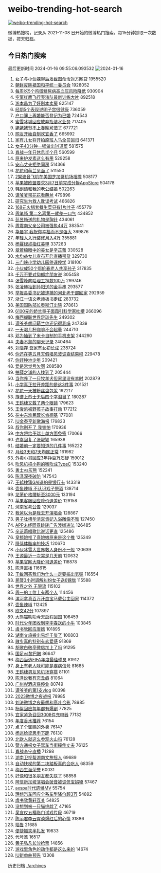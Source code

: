 # weibo-trending-hot-search

[![weibo-trending-hot-search](https://github.com/ameizi/weibo-trending-hot-search/actions/workflows/ci.yml/badge.svg)](https://github.com/ameizi/weibo-trending-hot-search/actions/workflows/ci.yml)

微博热搜榜，记录从 2021-11-08 日开始的微博热门搜索。每15分钟抓取一次数据，按天[归档](./archives)。

## 今日热门搜索

<!-- BEGIN --> 
最后更新时间 2024-01-16 09:55:06.093532 
![2024-01-16](https://imgs-storage.s3.us-east-005.backblazeb2.com/20240116/2024-01-16.png?versionId=4_z8fbbed132d73df8689c40f13_f1089a4327187e3a4_d20240116_m015505_c005_v0501014_t0011_u01705370105564) 
1. [女子与小伙裸聊后发截图命令对方网贷](https://s.weibo.com/weibo?q=%23%E5%A5%B3%E5%AD%90%E4%B8%8E%E5%B0%8F%E4%BC%99%E8%A3%B8%E8%81%8A%E5%90%8E%E5%8F%91%E6%88%AA%E5%9B%BE%E5%91%BD%E4%BB%A4%E5%AF%B9%E6%96%B9%E7%BD%91%E8%B4%B7%23&t=31&band_rank=18&Refer=top) 1955520
1. [朝鲜废除祖国和平统一委员会](https://s.weibo.com/weibo?q=%23%E6%9C%9D%E9%B2%9C%E5%BA%9F%E9%99%A4%E7%A5%96%E5%9B%BD%E5%92%8C%E5%B9%B3%E7%BB%9F%E4%B8%80%E5%A7%94%E5%91%98%E4%BC%9A%23&t=31&band_rank=1&Refer=top) 1928052
1. [每周吃5个鸡蛋糖尿病高血压风险降低](https://s.weibo.com/weibo?q=%23%E6%AF%8F%E5%91%A8%E5%90%835%E4%B8%AA%E9%B8%A1%E8%9B%8B%E7%B3%96%E5%B0%BF%E7%97%85%E9%AB%98%E8%A1%80%E5%8E%8B%E9%A3%8E%E9%99%A9%E9%99%8D%E4%BD%8E%23&t=31&band_rank=4&Refer=top) 930904
1. [空军红鹰飞行表演队最新训练大片](https://s.weibo.com/weibo?q=%23%E7%A9%BA%E5%86%9B%E7%BA%A2%E9%B9%B0%E9%A3%9E%E8%A1%8C%E8%A1%A8%E6%BC%94%E9%98%9F%E6%9C%80%E6%96%B0%E8%AE%AD%E7%BB%83%E5%A4%A7%E7%89%87%23&t=31&band_rank=3&Refer=top) 892518
1. [游本昌为了好剧本卖房](https://s.weibo.com/weibo?q=%23%E6%B8%B8%E6%9C%AC%E6%98%8C%E4%B8%BA%E4%BA%86%E5%A5%BD%E5%89%A7%E6%9C%AC%E5%8D%96%E6%88%BF%23&t=31&band_rank=2&Refer=top) 825147
1. [经期5个表现说明子宫很健康](https://s.weibo.com/weibo?q=%23%E7%BB%8F%E6%9C%9F5%E4%B8%AA%E8%A1%A8%E7%8E%B0%E8%AF%B4%E6%98%8E%E5%AD%90%E5%AE%AB%E5%BE%88%E5%81%A5%E5%BA%B7%23&t=31&band_rank=4&Refer=top) 736059
1. [户口簿上再婚能否登记为已婚](https://s.weibo.com/weibo?q=%23%E6%88%B7%E5%8F%A3%E7%B0%BF%E4%B8%8A%E5%86%8D%E5%A9%9A%E8%83%BD%E5%90%A6%E7%99%BB%E8%AE%B0%E4%B8%BA%E5%B7%B2%E5%A9%9A%23&t=31&band_rank=8&Refer=top) 724543
1. [蜜雪冰城回应放弃瓶装水业务](https://s.weibo.com/weibo?q=%23%E8%9C%9C%E9%9B%AA%E5%86%B0%E5%9F%8E%E5%9B%9E%E5%BA%94%E6%94%BE%E5%BC%83%E7%93%B6%E8%A3%85%E6%B0%B4%E4%B8%9A%E5%8A%A1%23&t=31&band_rank=5&Refer=top) 717405
1. [姥姥姥爷不上春晚可惜了](https://s.weibo.com/weibo?q=%E5%A7%A5%E5%A7%A5%E5%A7%A5%E7%88%B7%E4%B8%8D%E4%B8%8A%E6%98%A5%E6%99%9A%E5%8F%AF%E6%83%9C%E4%BA%86&t=31&band_rank=31&Refer=top) 677721
1. [网友开始自制欢宜香了](https://s.weibo.com/weibo?q=%E7%BD%91%E5%8F%8B%E5%BC%80%E5%A7%8B%E8%87%AA%E5%88%B6%E6%AC%A2%E5%AE%9C%E9%A6%99%E4%BA%86&t=31&band_rank=32&Refer=top) 665992
1. [家有儿女将开拍原班人马全员回归](https://s.weibo.com/weibo?q=%23%E5%AE%B6%E6%9C%89%E5%84%BF%E5%A5%B3%E5%B0%86%E5%BC%80%E6%8B%8D%E5%8E%9F%E7%8F%AD%E4%BA%BA%E9%A9%AC%E5%85%A8%E5%91%98%E5%9B%9E%E5%BD%92%23&t=31&band_rank=1&Refer=top) 641371
1. [女子40分钟一锅做出14道菜](https://s.weibo.com/weibo?q=%23%E5%A5%B3%E5%AD%9040%E5%88%86%E9%92%9F%E4%B8%80%E9%94%85%E5%81%9A%E5%87%BA14%E9%81%93%E8%8F%9C%23&t=31&band_rank=12&Refer=top) 581575
1. [肖战一年只休息半个月](https://s.weibo.com/weibo?q=%23%E8%82%96%E6%88%98%E4%B8%80%E5%B9%B4%E5%8F%AA%E4%BC%91%E6%81%AF%E5%8D%8A%E4%B8%AA%E6%9C%88%23&t=31&band_rank=28&Refer=top) 560599
1. [原来护发素这么有用](https://s.weibo.com/weibo?q=%E5%8E%9F%E6%9D%A5%E6%8A%A4%E5%8F%91%E7%B4%A0%E8%BF%99%E4%B9%88%E6%9C%89%E7%94%A8&t=31&band_rank=2&Refer=top) 529258
1. [安心丈夫拒绝同房](https://s.weibo.com/weibo?q=%23%E5%AE%89%E5%BF%83%E4%B8%88%E5%A4%AB%E6%8B%92%E7%BB%9D%E5%90%8C%E6%88%BF%23&t=31&band_rank=5&Refer=top) 514366
1. [花花和萌兰见面了](https://s.weibo.com/weibo?q=%23%E8%8A%B1%E8%8A%B1%E5%92%8C%E8%90%8C%E5%85%B0%E8%A7%81%E9%9D%A2%E4%BA%86%23&t=31&band_rank=8&Refer=top) 511550
1. [2架波音飞机在美国芝加哥机场相撞](https://s.weibo.com/weibo?q=%232%E6%9E%B6%E6%B3%A2%E9%9F%B3%E9%A3%9E%E6%9C%BA%E5%9C%A8%E7%BE%8E%E5%9B%BD%E8%8A%9D%E5%8A%A0%E5%93%A5%E6%9C%BA%E5%9C%BA%E7%9B%B8%E6%92%9E%23&t=31&band_rank=10&Refer=top) 508177
1. [苹果被欧盟要求3月7日前完成分拆AppStore](https://s.weibo.com/weibo?q=%23%E8%8B%B9%E6%9E%9C%E8%A2%AB%E6%AC%A7%E7%9B%9F%E8%A6%81%E6%B1%823%E6%9C%887%E6%97%A5%E5%89%8D%E5%AE%8C%E6%88%90%E5%88%86%E6%8B%86AppStore%23&t=31&band_rank=45&Refer=top) 504178
1. [韩剧请和我的老公结婚](https://s.weibo.com/weibo?q=%E9%9F%A9%E5%89%A7%E8%AF%B7%E5%92%8C%E6%88%91%E7%9A%84%E8%80%81%E5%85%AC%E7%BB%93%E5%A9%9A&t=31&band_rank=20&Refer=top) 502263
1. [谭爷爷带花花看萌兰](https://s.weibo.com/weibo?q=%23%E8%B0%AD%E7%88%B7%E7%88%B7%E5%B8%A6%E8%8A%B1%E8%8A%B1%E7%9C%8B%E8%90%8C%E5%85%B0%23&t=31&band_rank=10&Refer=top) 479896
1. [研究生为救人耽误考试](https://s.weibo.com/weibo?q=%23%E7%A0%94%E7%A9%B6%E7%94%9F%E4%B8%BA%E6%95%91%E4%BA%BA%E8%80%BD%E8%AF%AF%E8%80%83%E8%AF%95%23&t=31&band_rank=12&Refer=top) 466826
1. [168元火锅套餐生菜只有1片叶子](https://s.weibo.com/weibo?q=%23168%E5%85%83%E7%81%AB%E9%94%85%E5%A5%97%E9%A4%90%E7%94%9F%E8%8F%9C%E5%8F%AA%E6%9C%891%E7%89%87%E5%8F%B6%E5%AD%90%23&t=31&band_rank=46&Refer=top) 455779
1. [周笔畅 第二名离第一就差一口气](https://s.weibo.com/weibo?q=%E5%91%A8%E7%AC%94%E7%95%85%20%E7%AC%AC%E4%BA%8C%E5%90%8D%E7%A6%BB%E7%AC%AC%E4%B8%80%E5%B0%B1%E5%B7%AE%E4%B8%80%E5%8F%A3%E6%B0%94&t=31&band_rank=6&Refer=top) 434852
1. [彭昱畅送的礼物是胸针](https://s.weibo.com/weibo?q=%E5%BD%AD%E6%98%B1%E7%95%85%E9%80%81%E7%9A%84%E7%A4%BC%E7%89%A9%E6%98%AF%E8%83%B8%E9%92%88&t=31&band_rank=14&Refer=top) 434061
1. [周震南父亲公司被强执44万](https://s.weibo.com/weibo?q=%23%E5%91%A8%E9%9C%87%E5%8D%97%E7%88%B6%E4%BA%B2%E5%85%AC%E5%8F%B8%E8%A2%AB%E5%BC%BA%E6%89%A744%E4%B8%87%23&t=31&band_rank=33&Refer=top) 383541
1. [华晨宇 我祝你幸福而不是强大](https://s.weibo.com/weibo?q=%E5%8D%8E%E6%99%A8%E5%AE%87%20%E6%88%91%E7%A5%9D%E4%BD%A0%E5%B9%B8%E7%A6%8F%E8%80%8C%E4%B8%8D%E6%98%AF%E5%BC%BA%E5%A4%A7&t=31&band_rank=7&Refer=top) 369876
1. [年轻人入行装修月入4万](https://s.weibo.com/weibo?q=%23%E5%B9%B4%E8%BD%BB%E4%BA%BA%E5%85%A5%E8%A1%8C%E8%A3%85%E4%BF%AE%E6%9C%88%E5%85%A54%E4%B8%87%23&t=31&band_rank=14&Refer=top) 355881
1. [杨幂绿戒指红美甲](https://s.weibo.com/weibo?q=%23%E6%9D%A8%E5%B9%82%E7%BB%BF%E6%88%92%E6%8C%87%E7%BA%A2%E7%BE%8E%E7%94%B2%23&t=31&band_rank=9&Refer=top) 337263
1. [章若楠眼中的美女是辛芷蕾](https://s.weibo.com/weibo?q=%E7%AB%A0%E8%8B%A5%E6%A5%A0%E7%9C%BC%E4%B8%AD%E7%9A%84%E7%BE%8E%E5%A5%B3%E6%98%AF%E8%BE%9B%E8%8A%B7%E8%95%BE&t=31&band_rank=16&Refer=top) 330528
1. [水均益女儿宣布开启直播带货](https://s.weibo.com/weibo?q=%23%E6%B0%B4%E5%9D%87%E7%9B%8A%E5%A5%B3%E5%84%BF%E5%AE%A3%E5%B8%83%E5%BC%80%E5%90%AF%E7%9B%B4%E6%92%AD%E5%B8%A6%E8%B4%A7%23&t=31&band_rank=35&Refer=top) 329730
1. [三门峡小学幼儿园停课停学](https://s.weibo.com/weibo?q=%23%E4%B8%89%E9%97%A8%E5%B3%A1%E5%B0%8F%E5%AD%A6%E5%B9%BC%E5%84%BF%E5%9B%AD%E5%81%9C%E8%AF%BE%E5%81%9C%E5%AD%A6%23&t=31&band_rank=44&Refer=top) 318100
1. [小伙成50个鄂伦春老人共享孙子](https://s.weibo.com/weibo?q=%23%E5%B0%8F%E4%BC%99%E6%88%9050%E4%B8%AA%E9%84%82%E4%BC%A6%E6%98%A5%E8%80%81%E4%BA%BA%E5%85%B1%E4%BA%AB%E5%AD%99%E5%AD%90%23&t=31&band_rank=17&Refer=top) 317835
1. [千万不要对抑郁症朋友说](https://s.weibo.com/weibo?q=%E5%8D%83%E4%B8%87%E4%B8%8D%E8%A6%81%E5%AF%B9%E6%8A%91%E9%83%81%E7%97%87%E6%9C%8B%E5%8F%8B%E8%AF%B4&t=31&band_rank=13&Refer=top) 305458
1. [张雪峰向哈理工捐款100万](https://s.weibo.com/weibo?q=%23%E5%BC%A0%E9%9B%AA%E5%B3%B0%E5%90%91%E5%93%88%E7%90%86%E5%B7%A5%E6%8D%90%E6%AC%BE100%E4%B8%87%23&t=31&band_rank=10&Refer=top) 299746
1. [张凌赫抽到孙阳送的金手串](https://s.weibo.com/weibo?q=%23%E5%BC%A0%E5%87%8C%E8%B5%AB%E6%8A%BD%E5%88%B0%E5%AD%99%E9%98%B3%E9%80%81%E7%9A%84%E9%87%91%E6%89%8B%E4%B8%B2%23&t=31&band_rank=40&Refer=top) 293577
1. [举报县委书记被逮捕的河北老干部回家](https://s.weibo.com/weibo?q=%23%E4%B8%BE%E6%8A%A5%E5%8E%BF%E5%A7%94%E4%B9%A6%E8%AE%B0%E8%A2%AB%E9%80%AE%E6%8D%95%E7%9A%84%E6%B2%B3%E5%8C%97%E8%80%81%E5%B9%B2%E9%83%A8%E5%9B%9E%E5%AE%B6%23&t=31&band_rank=11&Refer=top) 292959
1. [浙江一语文老师板书走红](https://s.weibo.com/weibo?q=%23%E6%B5%99%E6%B1%9F%E4%B8%80%E8%AF%AD%E6%96%87%E8%80%81%E5%B8%88%E6%9D%BF%E4%B9%A6%E8%B5%B0%E7%BA%A2%23&t=31&band_rank=35&Refer=top) 283732
1. [美国国防部长奥斯汀出院](https://s.weibo.com/weibo?q=%23%E7%BE%8E%E5%9B%BD%E5%9B%BD%E9%98%B2%E9%83%A8%E9%95%BF%E5%A5%A5%E6%96%AF%E6%B1%80%E5%87%BA%E9%99%A2%23&t=31&band_rank=19&Refer=top) 278613
1. [6100元的娇兰量子面霜引科学家吐槽](https://s.weibo.com/weibo?q=%236100%E5%85%83%E7%9A%84%E5%A8%87%E5%85%B0%E9%87%8F%E5%AD%90%E9%9D%A2%E9%9C%9C%E5%BC%95%E7%A7%91%E5%AD%A6%E5%AE%B6%E5%90%90%E6%A7%BD%23&t=31&band_rank=14&Refer=top) 266096
1. [梅西蝉联世界足球先生](https://s.weibo.com/weibo?q=%23%E6%A2%85%E8%A5%BF%E8%9D%89%E8%81%94%E4%B8%96%E7%95%8C%E8%B6%B3%E7%90%83%E5%85%88%E7%94%9F%23&t=31&band_rank=20&Refer=top) 249302
1. [谭爷爷想问萌兰你还记得我吗](https://s.weibo.com/weibo?q=%23%E8%B0%AD%E7%88%B7%E7%88%B7%E6%83%B3%E9%97%AE%E8%90%8C%E5%85%B0%E4%BD%A0%E8%BF%98%E8%AE%B0%E5%BE%97%E6%88%91%E5%90%97%23&t=31&band_rank=20&Refer=top) 247339
1. [一天喝几杯咖啡不会超量](https://s.weibo.com/weibo?q=%23%E4%B8%80%E5%A4%A9%E5%96%9D%E5%87%A0%E6%9D%AF%E5%92%96%E5%95%A1%E4%B8%8D%E4%BC%9A%E8%B6%85%E9%87%8F%23&t=31&band_rank=21&Refer=top) 244710
1. [邓为抽到了米卡自制的手机支架](https://s.weibo.com/weibo?q=%23%E9%82%93%E4%B8%BA%E6%8A%BD%E5%88%B0%E4%BA%86%E7%B1%B3%E5%8D%A1%E8%87%AA%E5%88%B6%E7%9A%84%E6%89%8B%E6%9C%BA%E6%94%AF%E6%9E%B6%23&t=31&band_rank=15&Refer=top) 244290
1. [夫妻不熟的聊天记录](https://s.weibo.com/weibo?q=%E5%A4%AB%E5%A6%BB%E4%B8%8D%E7%86%9F%E7%9A%84%E8%81%8A%E5%A4%A9%E8%AE%B0%E5%BD%95&t=31&band_rank=22&Refer=top) 240464
1. [刘浩存 吾家有女初长成](https://s.weibo.com/weibo?q=%E5%88%98%E6%B5%A9%E5%AD%98%20%E5%90%BE%E5%AE%B6%E6%9C%89%E5%A5%B3%E5%88%9D%E9%95%BF%E6%88%90&t=31&band_rank=22&Refer=top) 238724
1. [你还在等五月天假唱风波调查结果吗](https://s.weibo.com/weibo?q=%23%E4%BD%A0%E8%BF%98%E5%9C%A8%E7%AD%89%E4%BA%94%E6%9C%88%E5%A4%A9%E5%81%87%E5%94%B1%E9%A3%8E%E6%B3%A2%E8%B0%83%E6%9F%A5%E7%BB%93%E6%9E%9C%E5%90%97%23&t=31&band_rank=21&Refer=top) 229478
1. [你好种地少年](https://s.weibo.com/weibo?q=%23%E4%BD%A0%E5%A5%BD%E7%A7%8D%E5%9C%B0%E5%B0%91%E5%B9%B4%23&t=31&band_rank=23&Refer=top) 209421
1. [爱是常觉亏欠啊](https://s.weibo.com/weibo?q=%E7%88%B1%E6%98%AF%E5%B8%B8%E8%A7%89%E4%BA%8F%E6%AC%A0%E5%95%8A&t=31&band_rank=16&Refer=top) 208580
1. [拍薛之谦的人找到了](https://s.weibo.com/weibo?q=%23%E6%8B%8D%E8%96%9B%E4%B9%8B%E8%B0%A6%E7%9A%84%E4%BA%BA%E6%89%BE%E5%88%B0%E4%BA%86%23&t=31&band_rank=17&Refer=top) 205444
1. [当你养了一只牧羊犬但家里没有羊时](https://s.weibo.com/weibo?q=%E5%BD%93%E4%BD%A0%E5%85%BB%E4%BA%86%E4%B8%80%E5%8F%AA%E7%89%A7%E7%BE%8A%E7%8A%AC%E4%BD%86%E5%AE%B6%E9%87%8C%E6%B2%A1%E6%9C%89%E7%BE%8A%E6%97%B6&t=31&band_rank=41&Refer=top) 202879
1. [小学真正拉开差距的是这3件事](https://s.weibo.com/weibo?q=%E5%B0%8F%E5%AD%A6%E7%9C%9F%E6%AD%A3%E6%8B%89%E5%BC%80%E5%B7%AE%E8%B7%9D%E7%9A%84%E6%98%AF%E8%BF%993%E4%BB%B6%E4%BA%8B&t=31&band_rank=25&Refer=top) 201521
1. [花花一天被粉丝盘包浆](https://s.weibo.com/weibo?q=%23%E8%8A%B1%E8%8A%B1%E4%B8%80%E5%A4%A9%E8%A2%AB%E7%B2%89%E4%B8%9D%E7%9B%98%E5%8C%85%E6%B5%86%23&t=31&band_rank=19&Refer=top) 192217
1. [族谱上烈士无后四个字泪目了](https://s.weibo.com/weibo?q=%23%E6%97%8F%E8%B0%B1%E4%B8%8A%E7%83%88%E5%A3%AB%E6%97%A0%E5%90%8E%E5%9B%9B%E4%B8%AA%E5%AD%97%E6%B3%AA%E7%9B%AE%E4%BA%86%23&t=31&band_rank=36&Refer=top) 180287
1. [王鹤棣又戴了两个眼镜](https://s.weibo.com/weibo?q=%23%E7%8E%8B%E9%B9%A4%E6%A3%A3%E5%8F%88%E6%88%B4%E4%BA%86%E4%B8%A4%E4%B8%AA%E7%9C%BC%E9%95%9C%23&t=31&band_rank=47&Refer=top) 179623
1. [王俊凯被野孩子故事打动](https://s.weibo.com/weibo?q=%E7%8E%8B%E4%BF%8A%E5%87%AF%E8%A2%AB%E9%87%8E%E5%AD%A9%E5%AD%90%E6%95%85%E4%BA%8B%E6%89%93%E5%8A%A8&t=31&band_rank=18&Refer=top) 177212
1. [在中东难民营吃肯德基](https://s.weibo.com/weibo?q=%E5%9C%A8%E4%B8%AD%E4%B8%9C%E9%9A%BE%E6%B0%91%E8%90%A5%E5%90%83%E8%82%AF%E5%BE%B7%E5%9F%BA&t=31&band_rank=31&Refer=top) 177081
1. [IU金泰亨新歌海报](https://s.weibo.com/weibo?q=%23IU%E9%87%91%E6%B3%B0%E4%BA%A8%E6%96%B0%E6%AD%8C%E6%B5%B7%E6%8A%A5%23&t=31&band_rank=30&Refer=top) 176823
1. [叔你别开了 我害怕](https://s.weibo.com/weibo?q=%E5%8F%94%E4%BD%A0%E5%88%AB%E5%BC%80%E4%BA%86%20%E6%88%91%E5%AE%B3%E6%80%95&t=31&band_rank=31&Refer=top) 170936
1. [中方将给予瑞士单方面免签](https://s.weibo.com/weibo?q=%23%E4%B8%AD%E6%96%B9%E5%B0%86%E7%BB%99%E4%BA%88%E7%91%9E%E5%A3%AB%E5%8D%95%E6%96%B9%E9%9D%A2%E5%85%8D%E7%AD%BE%23&t=31&band_rank=20&Refer=top) 170066
1. [许嵩回复了张靓颖](https://s.weibo.com/weibo?q=%23%E8%AE%B8%E5%B5%A9%E5%9B%9E%E5%A4%8D%E4%BA%86%E5%BC%A0%E9%9D%93%E9%A2%96%23&t=31&band_rank=23&Refer=top) 165938
1. [结婚前一定要知道的几件事](https://s.weibo.com/weibo?q=%E7%BB%93%E5%A9%9A%E5%89%8D%E4%B8%80%E5%AE%9A%E8%A6%81%E7%9F%A5%E9%81%93%E7%9A%84%E5%87%A0%E4%BB%B6%E4%BA%8B&t=31&band_rank=24&Refer=top) 165222
1. [月经3天和7天均属正常](https://s.weibo.com/weibo?q=%23%E6%9C%88%E7%BB%8F3%E5%A4%A9%E5%92%8C7%E5%A4%A9%E5%9D%87%E5%B1%9E%E6%AD%A3%E5%B8%B8%23&t=31&band_rank=25&Refer=top) 161982
1. [外卖小哥回应3年挣百万质疑](https://s.weibo.com/weibo?q=%23%E5%A4%96%E5%8D%96%E5%B0%8F%E5%93%A5%E5%9B%9E%E5%BA%943%E5%B9%B4%E6%8C%A3%E7%99%BE%E4%B8%87%E8%B4%A8%E7%96%91%23&t=31&band_rank=34&Refer=top) 159012
1. [吹风机把小狗的嘴吹成TypeC](https://s.weibo.com/weibo?q=%E5%90%B9%E9%A3%8E%E6%9C%BA%E6%8A%8A%E5%B0%8F%E7%8B%97%E7%9A%84%E5%98%B4%E5%90%B9%E6%88%90TypeC&t=31&band_rank=34&Refer=top) 153240
1. [勇士vs灰熊](https://s.weibo.com/weibo?q=%23%E5%8B%87%E5%A3%ABvs%E7%81%B0%E7%86%8A%23&t=31&band_rank=36&Refer=top) 152241
1. [陈泽深夜破防](https://s.weibo.com/weibo?q=%E9%99%88%E6%B3%BD%E6%B7%B1%E5%A4%9C%E7%A0%B4%E9%98%B2&t=31&band_rank=37&Refer=top) 147543
1. [王鹤棣猜GAI送的是银行卡](https://s.weibo.com/weibo?q=%23%E7%8E%8B%E9%B9%A4%E6%A3%A3%E7%8C%9CGAI%E9%80%81%E7%9A%84%E6%98%AF%E9%93%B6%E8%A1%8C%E5%8D%A1%23&t=31&band_rank=39&Refer=top) 143319
1. [壶鱼辣椒 不认识戏子祭酒](https://s.weibo.com/weibo?q=%E5%A3%B6%E9%B1%BC%E8%BE%A3%E6%A4%92%20%E4%B8%8D%E8%AE%A4%E8%AF%86%E6%88%8F%E5%AD%90%E7%A5%AD%E9%85%92&t=31&band_rank=36&Refer=top) 138714
1. [龙茅价格腰斩至3000元](https://s.weibo.com/weibo?q=%23%E9%BE%99%E8%8C%85%E4%BB%B7%E6%A0%BC%E8%85%B0%E6%96%A9%E8%87%B33000%E5%85%83%23&t=31&band_rank=26&Refer=top) 133194
1. [苹果客服回应降价退差价](https://s.weibo.com/weibo?q=%23%E8%8B%B9%E6%9E%9C%E5%AE%A2%E6%9C%8D%E5%9B%9E%E5%BA%94%E9%99%8D%E4%BB%B7%E9%80%80%E5%B7%AE%E4%BB%B7%23&t=31&band_rank=42&Refer=top) 129158
1. [河南省考公告](https://s.weibo.com/weibo?q=%E6%B2%B3%E5%8D%97%E7%9C%81%E8%80%83%E5%85%AC%E5%91%8A&t=31&band_rank=42&Refer=top) 129037
1. [我爸以为是我去开演唱会](https://s.weibo.com/weibo?q=%E6%88%91%E7%88%B8%E4%BB%A5%E4%B8%BA%E6%98%AF%E6%88%91%E5%8E%BB%E5%BC%80%E6%BC%94%E5%94%B1%E4%BC%9A&t=31&band_rank=43&Refer=top) 128867
1. [男子吐槽华清宫贵妃入浴雕像不雅](https://s.weibo.com/weibo?q=%23%E7%94%B7%E5%AD%90%E5%90%90%E6%A7%BD%E5%8D%8E%E6%B8%85%E5%AE%AB%E8%B4%B5%E5%A6%83%E5%85%A5%E6%B5%B4%E9%9B%95%E5%83%8F%E4%B8%8D%E9%9B%85%23&t=31&band_rank=27&Refer=top) 127450
1. [APP未经同意跳转广告涉嫌违法](https://s.weibo.com/weibo?q=%23APP%E6%9C%AA%E7%BB%8F%E5%90%8C%E6%84%8F%E8%B7%B3%E8%BD%AC%E5%B9%BF%E5%91%8A%E6%B6%89%E5%AB%8C%E8%BF%9D%E6%B3%95%23&t=31&band_rank=44&Refer=top) 126485
1. [辛芷蕾唱歌比说话更直](https://s.weibo.com/weibo?q=%E8%BE%9B%E8%8A%B7%E8%95%BE%E5%94%B1%E6%AD%8C%E6%AF%94%E8%AF%B4%E8%AF%9D%E6%9B%B4%E7%9B%B4&t=31&band_rank=28&Refer=top) 125486
1. [皇额娘推了熹娘娘原来是这个推](https://s.weibo.com/weibo?q=%E7%9A%87%E9%A2%9D%E5%A8%98%E6%8E%A8%E4%BA%86%E7%86%B9%E5%A8%98%E5%A8%98%E5%8E%9F%E6%9D%A5%E6%98%AF%E8%BF%99%E4%B8%AA%E6%8E%A8&t=31&band_rank=30&Refer=top) 125249
1. [降低体脂率的技巧](https://s.weibo.com/weibo?q=%E9%99%8D%E4%BD%8E%E4%BD%93%E8%84%82%E7%8E%87%E7%9A%84%E6%8A%80%E5%B7%A7&t=31&band_rank=50&Refer=top) 120670
1. [小伙冰雪大世界救人身份不一般](https://s.weibo.com/weibo?q=%23%E5%B0%8F%E4%BC%99%E5%86%B0%E9%9B%AA%E5%A4%A7%E4%B8%96%E7%95%8C%E6%95%91%E4%BA%BA%E8%BA%AB%E4%BB%BD%E4%B8%8D%E4%B8%80%E8%88%AC%23&t=31&band_rank=44&Refer=top) 120639
1. [王源最近一次哭是几天前](https://s.weibo.com/weibo?q=%E7%8E%8B%E6%BA%90%E6%9C%80%E8%BF%91%E4%B8%80%E6%AC%A1%E5%93%AD%E6%98%AF%E5%87%A0%E5%A4%A9%E5%89%8D&t=31&band_rank=45&Refer=top) 120632
1. [苹果官网大降价可退差价](https://s.weibo.com/weibo?q=%23%E8%8B%B9%E6%9E%9C%E5%AE%98%E7%BD%91%E5%A4%A7%E9%99%8D%E4%BB%B7%E5%8F%AF%E9%80%80%E5%B7%AE%E4%BB%B7%23&t=31&band_rank=37&Refer=top) 118878
1. [陈泽直播](https://s.weibo.com/weibo?q=%E9%99%88%E6%B3%BD%E7%9B%B4%E6%92%AD&t=31&band_rank=29&Refer=top) 116615
1. [于敏回答我们为什么一定要搞出氢弹](https://s.weibo.com/weibo?q=%23%E4%BA%8E%E6%95%8F%E5%9B%9E%E7%AD%94%E6%88%91%E4%BB%AC%E4%B8%BA%E4%BB%80%E4%B9%88%E4%B8%80%E5%AE%9A%E8%A6%81%E6%90%9E%E5%87%BA%E6%B0%A2%E5%BC%B9%23&t=31&band_rank=27&Refer=top) 116554
1. [民警3小时调解纠纷女子送6锦旗](https://s.weibo.com/weibo?q=%23%E6%B0%91%E8%AD%A63%E5%B0%8F%E6%97%B6%E8%B0%83%E8%A7%A3%E7%BA%A0%E7%BA%B7%E5%A5%B3%E5%AD%90%E9%80%816%E9%94%A6%E6%97%97%23&t=31&band_rank=46&Refer=top) 115588
1. [世界之外 无限流](https://s.weibo.com/weibo?q=%E4%B8%96%E7%95%8C%E4%B9%8B%E5%A4%96%20%E6%97%A0%E9%99%90%E6%B5%81&t=31&band_rank=46&Refer=top) 115102
1. [周一的工位上有两个人](https://s.weibo.com/weibo?q=%23%E5%91%A8%E4%B8%80%E7%9A%84%E5%B7%A5%E4%BD%8D%E4%B8%8A%E6%9C%89%E4%B8%A4%E4%B8%AA%E4%BA%BA%23&t=31&band_rank=31&Refer=top) 114456
1. [漯河拿真百万汗血宝马载公主回家](https://s.weibo.com/weibo?q=%23%E6%BC%AF%E6%B2%B3%E6%8B%BF%E7%9C%9F%E7%99%BE%E4%B8%87%E6%B1%97%E8%A1%80%E5%AE%9D%E9%A9%AC%E8%BD%BD%E5%85%AC%E4%B8%BB%E5%9B%9E%E5%AE%B6%23&t=31&band_rank=47&Refer=top) 114372
1. [壶鱼辣椒](https://s.weibo.com/weibo?q=%E5%A3%B6%E9%B1%BC%E8%BE%A3%E6%A4%92&t=31&band_rank=32&Refer=top) 112425
1. [欧文42分](https://s.weibo.com/weibo?q=%23%E6%AC%A7%E6%96%8742%E5%88%86%23&t=31&band_rank=48&Refer=top) 107897
1. [大熊猫叻叻今天启程回国](https://s.weibo.com/weibo?q=%23%E5%A4%A7%E7%86%8A%E7%8C%AB%E5%8F%BB%E5%8F%BB%E4%BB%8A%E5%A4%A9%E5%90%AF%E7%A8%8B%E5%9B%9E%E5%9B%BD%23&t=31&band_rank=49&Refer=top) 106459
1. [时代少年团收到李宇春送的小牛](https://s.weibo.com/weibo?q=%23%E6%97%B6%E4%BB%A3%E5%B0%91%E5%B9%B4%E5%9B%A2%E6%94%B6%E5%88%B0%E6%9D%8E%E5%AE%87%E6%98%A5%E9%80%81%E7%9A%84%E5%B0%8F%E7%89%9B%23&t=31&band_rank=33&Refer=top) 103845
1. [虞书欣回应唐嫣](https://s.weibo.com/weibo?q=%23%E8%99%9E%E4%B9%A6%E6%AC%A3%E5%9B%9E%E5%BA%94%E5%94%90%E5%AB%A3%23&t=31&band_rank=34&Refer=top) 101895
1. [湖南文旅搬出易烊千玺了](https://s.weibo.com/weibo?q=%23%E6%B9%96%E5%8D%97%E6%96%87%E6%97%85%E6%90%AC%E5%87%BA%E6%98%93%E7%83%8A%E5%8D%83%E7%8E%BA%E4%BA%86%23&t=31&band_rank=36&Refer=top) 100803
1. [散步真的特别有恋爱感](https://s.weibo.com/weibo?q=%E6%95%A3%E6%AD%A5%E7%9C%9F%E7%9A%84%E7%89%B9%E5%88%AB%E6%9C%89%E6%81%8B%E7%88%B1%E6%84%9F&t=31&band_rank=38&Refer=top) 91869
1. [胡歌白敬亭微信加上了吗](https://s.weibo.com/weibo?q=%23%E8%83%A1%E6%AD%8C%E7%99%BD%E6%95%AC%E4%BA%AD%E5%BE%AE%E4%BF%A1%E5%8A%A0%E4%B8%8A%E4%BA%86%E5%90%97%23&t=31&band_rank=39&Refer=top) 91295
1. [国足vs黎巴嫩](https://s.weibo.com/weibo?q=%23%E5%9B%BD%E8%B6%B3vs%E9%BB%8E%E5%B7%B4%E5%AB%A9%23&t=31&band_rank=40&Refer=top) 86647
1. [梅西当选FIFA年度最佳球员](https://s.weibo.com/weibo?q=%23%E6%A2%85%E8%A5%BF%E5%BD%93%E9%80%89FIFA%E5%B9%B4%E5%BA%A6%E6%9C%80%E4%BD%B3%E7%90%83%E5%91%98%23&t=31&band_rank=29&Refer=top) 81912
1. [身上有老人味可能是疾病信号](https://s.weibo.com/weibo?q=%23%E8%BA%AB%E4%B8%8A%E6%9C%89%E8%80%81%E4%BA%BA%E5%91%B3%E5%8F%AF%E8%83%BD%E6%98%AF%E7%96%BE%E7%97%85%E4%BF%A1%E5%8F%B7%23&t=31&band_rank=41&Refer=top) 81685
1. [王鹤棣男友风机场穿搭](https://s.weibo.com/weibo?q=%E7%8E%8B%E9%B9%A4%E6%A3%A3%E7%94%B7%E5%8F%8B%E9%A3%8E%E6%9C%BA%E5%9C%BA%E7%A9%BF%E6%90%AD&t=31&band_rank=42&Refer=top) 81101
1. [陈泽说我有恋丑癖](https://s.weibo.com/weibo?q=%E9%99%88%E6%B3%BD%E8%AF%B4%E6%88%91%E6%9C%89%E6%81%8B%E4%B8%91%E7%99%96&t=31&band_rank=43&Refer=top) 81064
1. [广州W酒店将停业](https://s.weibo.com/weibo?q=%23%E5%B9%BF%E5%B7%9EW%E9%85%92%E5%BA%97%E5%B0%86%E5%81%9C%E4%B8%9A%23&t=31&band_rank=44&Refer=top) 80749
1. [谭爷爷的第1支vlog](https://s.weibo.com/weibo?q=%23%E8%B0%AD%E7%88%B7%E7%88%B7%E7%9A%84%E7%AC%AC1%E6%94%AFvlog%23&t=31&band_rank=30&Refer=top) 80398
1. [2023微博之夜战报](https://s.weibo.com/weibo?q=%232023%E5%BE%AE%E5%8D%9A%E4%B9%8B%E5%A4%9C%E6%88%98%E6%8A%A5%23&t=31&band_rank=45&Refer=top) 78985
1. [刘涛微博之夜最想和高叶合影](https://s.weibo.com/weibo?q=%23%E5%88%98%E6%B6%9B%E5%BE%AE%E5%8D%9A%E4%B9%8B%E5%A4%9C%E6%9C%80%E6%83%B3%E5%92%8C%E9%AB%98%E5%8F%B6%E5%90%88%E5%BD%B1%23&t=31&band_rank=43&Refer=top) 78985
1. [杨紫回应每年都有爆剧](https://s.weibo.com/weibo?q=%23%E6%9D%A8%E7%B4%AB%E5%9B%9E%E5%BA%94%E6%AF%8F%E5%B9%B4%E9%83%BD%E6%9C%89%E7%88%86%E5%89%A7%23&t=31&band_rank=46&Refer=top) 77825
1. [宜家紧急召回3008件充电器](https://s.weibo.com/weibo?q=%23%E5%AE%9C%E5%AE%B6%E7%B4%A7%E6%80%A5%E5%8F%AC%E5%9B%9E3008%E4%BB%B6%E5%85%85%E7%94%B5%E5%99%A8%23&t=31&band_rank=49&Refer=top) 77132
1. [年度香水推荐](https://s.weibo.com/weibo?q=%E5%B9%B4%E5%BA%A6%E9%A6%99%E6%B0%B4%E6%8E%A8%E8%8D%90&t=31&band_rank=47&Refer=top) 76154
1. [点了个御赐的外卖](https://s.weibo.com/weibo?q=%E7%82%B9%E4%BA%86%E4%B8%AA%E5%BE%A1%E8%B5%90%E7%9A%84%E5%A4%96%E5%8D%96&t=31&band_rank=48&Refer=top) 76147
1. [杨巡给梁思申下跪](https://s.weibo.com/weibo?q=%E6%9D%A8%E5%B7%A1%E7%BB%99%E6%A2%81%E6%80%9D%E7%94%B3%E4%B8%8B%E8%B7%AA&t=31&band_rank=49&Refer=top) 76130
1. [北欧人就这么参观火山吗](https://s.weibo.com/weibo?q=%E5%8C%97%E6%AC%A7%E4%BA%BA%E5%B0%B1%E8%BF%99%E4%B9%88%E5%8F%82%E8%A7%82%E7%81%AB%E5%B1%B1%E5%90%97&t=31&band_rank=47&Refer=top) 76128
1. [警方通报女子驾车当街撞倒丈夫](https://s.weibo.com/weibo?q=%23%E8%AD%A6%E6%96%B9%E9%80%9A%E6%8A%A5%E5%A5%B3%E5%AD%90%E9%A9%BE%E8%BD%A6%E5%BD%93%E8%A1%97%E6%92%9E%E5%80%92%E4%B8%88%E5%A4%AB%23&t=31&band_rank=50&Refer=top) 76125
1. [肖战李宁直播](https://s.weibo.com/weibo?q=%E8%82%96%E6%88%98%E6%9D%8E%E5%AE%81%E7%9B%B4%E6%92%AD&t=31&band_rank=43&Refer=top) 71298
1. [湖南卫视帮湖南文旅摇人](https://s.weibo.com/weibo?q=%23%E6%B9%96%E5%8D%97%E5%8D%AB%E8%A7%86%E5%B8%AE%E6%B9%96%E5%8D%97%E6%96%87%E6%97%85%E6%91%87%E4%BA%BA%23&t=31&band_rank=50&Refer=top) 69689
1. [自动扶梯的第二块踏板真的会吃人](https://s.weibo.com/weibo?q=%23%E8%87%AA%E5%8A%A8%E6%89%B6%E6%A2%AF%E7%9A%84%E7%AC%AC%E4%BA%8C%E5%9D%97%E8%B8%8F%E6%9D%BF%E7%9C%9F%E7%9A%84%E4%BC%9A%E5%90%83%E4%BA%BA%23&t=31&band_rank=47&Refer=top) 68359
1. [梅西生涯荣誉](https://s.weibo.com/weibo?q=%23%E6%A2%85%E8%A5%BF%E7%94%9F%E6%B6%AF%E8%8D%A3%E8%AA%89%23&t=31&band_rank=47&Refer=top) 60031
1. [好像和很多朋友都失联了](https://s.weibo.com/weibo?q=%E5%A5%BD%E5%83%8F%E5%92%8C%E5%BE%88%E5%A4%9A%E6%9C%8B%E5%8F%8B%E9%83%BD%E5%A4%B1%E8%81%94%E4%BA%86&t=31&band_rank=48&Refer=top) 58858
1. [阿信新加坡演唱会破音被调侃宝娟嗓](https://s.weibo.com/weibo?q=%23%E9%98%BF%E4%BF%A1%E6%96%B0%E5%8A%A0%E5%9D%A1%E6%BC%94%E5%94%B1%E4%BC%9A%E7%A0%B4%E9%9F%B3%E8%A2%AB%E8%B0%83%E4%BE%83%E5%AE%9D%E5%A8%9F%E5%97%93%23&t=31&band_rank=39&Refer=top) 57467
1. [aespa时代遗憾MV](https://s.weibo.com/weibo?q=%23aespa%E6%97%B6%E4%BB%A3%E9%81%97%E6%86%BEMV%23&t=31&band_rank=50&Refer=top) 55754
1. [理想汽车回应全系车型降价超3万](https://s.weibo.com/weibo?q=%23%E7%90%86%E6%83%B3%E6%B1%BD%E8%BD%A6%E5%9B%9E%E5%BA%94%E5%85%A8%E7%B3%BB%E8%BD%A6%E5%9E%8B%E9%99%8D%E4%BB%B7%E8%B6%853%E4%B8%87%23&t=31&band_rank=42&Refer=top) 54892
1. [虞书欣黄轩互关](https://s.weibo.com/weibo?q=%23%E8%99%9E%E4%B9%A6%E6%AC%A3%E9%BB%84%E8%BD%A9%E4%BA%92%E5%85%B3%23&t=31&band_rank=36&Refer=top) 54825
1. [没想到被一只猫挑衅了](https://s.weibo.com/weibo?q=%23%E6%B2%A1%E6%83%B3%E5%88%B0%E8%A2%AB%E4%B8%80%E5%8F%AA%E7%8C%AB%E6%8C%91%E8%A1%85%E4%BA%86%23&t=31&band_rank=50&Refer=top) 47165
1. [吴宣仪五福临门试戏片段](https://s.weibo.com/weibo?q=%23%E5%90%B4%E5%AE%A3%E4%BB%AA%E4%BA%94%E7%A6%8F%E4%B8%B4%E9%97%A8%E8%AF%95%E6%88%8F%E7%89%87%E6%AE%B5%23&t=31&band_rank=43&Refer=top) 46719
1. [陈丽君李云霄谈爆红后的心情](https://s.weibo.com/weibo?q=%23%E9%99%88%E4%B8%BD%E5%90%9B%E6%9D%8E%E4%BA%91%E9%9C%84%E8%B0%88%E7%88%86%E7%BA%A2%E5%90%8E%E7%9A%84%E5%BF%83%E6%83%85%23&t=31&band_rank=41&Refer=top) 31886
1. [瑙鲁](https://s.weibo.com/weibo?q=%23%E7%91%99%E9%B2%81%23&t=31&band_rank=50&Refer=top) 21685
1. [便捷抓夹半扎发](https://s.weibo.com/weibo?q=%E4%BE%BF%E6%8D%B7%E6%8A%93%E5%A4%B9%E5%8D%8A%E6%89%8E%E5%8F%91&t=31&band_rank=47&Refer=top) 19833
1. [代号鸢](https://s.weibo.com/weibo?q=%E4%BB%A3%E5%8F%B7%E9%B8%A2&t=31&band_rank=47&Refer=top) 16517
1. [黄子弘凡长沙抢票](https://s.weibo.com/weibo?q=%E9%BB%84%E5%AD%90%E5%BC%98%E5%87%A1%E9%95%BF%E6%B2%99%E6%8A%A2%E7%A5%A8&t=31&band_rank=41&Refer=top) 14856
1. [游戏里角色的动作都是这么来的](https://s.weibo.com/weibo?q=%E6%B8%B8%E6%88%8F%E9%87%8C%E8%A7%92%E8%89%B2%E7%9A%84%E5%8A%A8%E4%BD%9C%E9%83%BD%E6%98%AF%E8%BF%99%E4%B9%88%E6%9D%A5%E7%9A%84&t=31&band_rank=47&Refer=top) 14674
1. [IU新单曲预告](https://s.weibo.com/weibo?q=%23IU%E6%96%B0%E5%8D%95%E6%9B%B2%E9%A2%84%E5%91%8A%23&t=31&band_rank=49&Refer=top) 13308
<!-- END -->

历史归档 [./archives](./archives)

